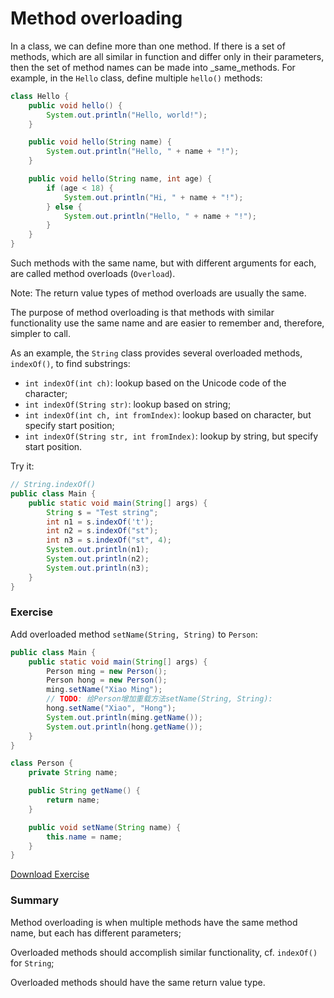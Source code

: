 <!-- TRANSLATED by md-translate -->
# Method overloading

In a class, we can define more than one method. If there is a set of methods, which are all similar in function and differ only in their parameters, then the set of method names can be made into _same_methods. For example, in the `Hello` class, define multiple `hello()` methods:

```java
class Hello {
    public void hello() {
        System.out.println("Hello, world!");
    }

    public void hello(String name) {
        System.out.println("Hello, " + name + "!");
    }

    public void hello(String name, int age) {
        if (age < 18) {
            System.out.println("Hi, " + name + "!");
        } else {
            System.out.println("Hello, " + name + "!");
        }
    }
}
```

Such methods with the same name, but with different arguments for each, are called method overloads (`Overload`).

Note: The return value types of method overloads are usually the same.

The purpose of method overloading is that methods with similar functionality use the same name and are easier to remember and, therefore, simpler to call.

As an example, the `String` class provides several overloaded methods, `indexOf()`, to find substrings:

* `int indexOf(int ch)`: lookup based on the Unicode code of the character;
* `int indexOf(String str)`: lookup based on string;
* `int indexOf(int ch, int fromIndex)`: lookup based on character, but specify start position;
* `int indexOf(String str, int fromIndex)`: lookup by string, but specify start position.

Try it:

```java
// String.indexOf()
public class Main {
    public static void main(String[] args) {
        String s = "Test string";
        int n1 = s.indexOf('t');
        int n2 = s.indexOf("st");
        int n3 = s.indexOf("st", 4);
        System.out.println(n1);
        System.out.println(n2);
        System.out.println(n3);
    }
}
```

### Exercise

Add overloaded method `setName(String, String)` to `Person`:

```java
public class Main {
    public static void main(String[] args) {
        Person ming = new Person();
        Person hong = new Person();
        ming.setName("Xiao Ming");
        // TODO: 给Person增加重载方法setName(String, String):
        hong.setName("Xiao", "Hong");
        System.out.println(ming.getName());
        System.out.println(hong.getName());
    }
}

class Person {
    private String name;

    public String getName() {
        return name;
    }

    public void setName(String name) {
        this.name = name;
    }
}
```

[Download Exercise](oop-overload.zip)

### Summary

Method overloading is when multiple methods have the same method name, but each has different parameters;

Overloaded methods should accomplish similar functionality, cf. `indexOf()` for `String`;

Overloaded methods should have the same return value type.